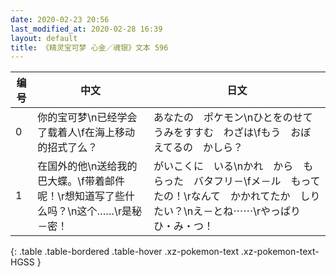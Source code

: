 ```yaml
---
date: 2020-02-23 20:56
last_modified_at: 2020-02-28 16:39
layout: default
title: 《精灵宝可梦 心金／魂银》文本 596
---
```

| 编号 | 中文 | 日文 |
| ---- | ---- | ---- |
| 0 | 你的宝可梦\n已经学会了载着人\f在海上移动的招式了么？ | あなたの　ポケモン\nひとをのせて　うみをすすむ　わざは\fもう　おぼえてるの　かしら？ |
| 1 | 在国外的他\n送给我的巴大蝶。\f带着邮件呢！\r想知道写了些什么吗？\n这个……\r是秘－密！ | がいこくに　いる\nかれ　から　もらった　バタフリ－\fメ－ル　もってたの！\rなんて　かかれてたか　しりたい？\nえ－とね⋯⋯\rやっぱり　ひ・み・つ！ |
{: .table .table-bordered .table-hover .xz-pokemon-text .xz-pokemon-text-HGSS }